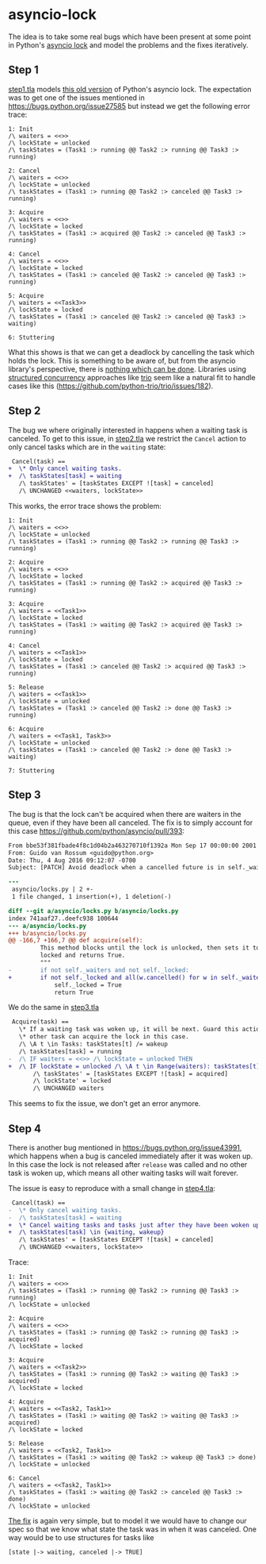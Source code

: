 # asyncio-lock

The idea is to take some real bugs which have been present at some point in
Python's [asyncio
lock](https://docs.python.org/3/library/asyncio-sync.html#lock) and model the
problems and the fixes iteratively.

## Step 1
[step1.tla](step1.tla) models [this old
version](https://github.com/python/asyncio/blob/27218fa/asyncio/locks.py#L89-L201)
of Python's asyncio lock. The expectation was to get one of the issues mentioned
in https://bugs.python.org/issue27585 but instead we get the following error
trace:
```tla
1: Init
/\ waiters = <<>>
/\ lockState = unlocked
/\ taskStates = (Task1 :> running @@ Task2 :> running @@ Task3 :> running)

2: Cancel
/\ waiters = <<>>
/\ lockState = unlocked
/\ taskStates = (Task1 :> running @@ Task2 :> canceled @@ Task3 :> running)

3: Acquire
/\ waiters = <<>>
/\ lockState = locked
/\ taskStates = (Task1 :> acquired @@ Task2 :> canceled @@ Task3 :> running)

4: Cancel
/\ waiters = <<>>
/\ lockState = locked
/\ taskStates = (Task1 :> canceled @@ Task2 :> canceled @@ Task3 :> running)

5: Acquire
/\ waiters = <<Task3>>
/\ lockState = locked
/\ taskStates = (Task1 :> canceled @@ Task2 :> canceled @@ Task3 :> waiting)

6: Stuttering
```

What this shows is that we can get a deadlock by cancelling the task which holds
the lock. This is something to be aware of, but from the asyncio library's
perspective, there is [nothing which can be
done](https://bugs.python.org/issue43991). Libraries using [structured
concurrency](https://vorpus.org/blog/notes-on-structured-concurrency-or-go-statement-considered-harmful/)
approaches like [trio](https://github.com/python-trio/trio) seem like a natural
fit to handle cases like this (https://github.com/python-trio/trio/issues/182).

## Step 2
The bug we where originally interested in happens when a waiting task is
canceled. To get to this issue, in [step2.tla](step2.tla) we restrict the
`Cancel` action to only cancel tasks which are in the `waiting` state:
```diff
 Cancel(task) ==
+  \* Only cancel waiting tasks.
+  /\ taskStates[task] = waiting
   /\ taskStates' = [taskStates EXCEPT ![task] = canceled]
   /\ UNCHANGED <<waiters, lockState>>
```
This works, the error trace shows the problem:
```tla
1: Init
/\ waiters = <<>>
/\ lockState = unlocked
/\ taskStates = (Task1 :> running @@ Task2 :> running @@ Task3 :> running)

2: Acquire
/\ waiters = <<>>
/\ lockState = locked
/\ taskStates = (Task1 :> running @@ Task2 :> acquired @@ Task3 :> running)

3: Acquire
/\ waiters = <<Task1>>
/\ lockState = locked
/\ taskStates = (Task1 :> waiting @@ Task2 :> acquired @@ Task3 :> running)

4: Cancel
/\ waiters = <<Task1>>
/\ lockState = locked
/\ taskStates = (Task1 :> canceled @@ Task2 :> acquired @@ Task3 :> running)

5: Release
/\ waiters = <<Task1>>
/\ lockState = unlocked
/\ taskStates = (Task1 :> canceled @@ Task2 :> done @@ Task3 :> running)

6: Acquire
/\ waiters = <<Task1, Task3>>
/\ lockState = unlocked
/\ taskStates = (Task1 :> canceled @@ Task2 :> done @@ Task3 :> waiting)

7: Stuttering
```

## Step 3
The bug is that the lock can't be acquired when there are waiters in the queue,
even if they have been all canceled. The fix is to simply account for this case
https://github.com/python/asyncio/pull/393:
```diff
From bbe53f381fbade4f8c1d04b2a463270710f1392a Mon Sep 17 00:00:00 2001
From: Guido van Rossum <guido@python.org>
Date: Thu, 4 Aug 2016 09:12:07 -0700
Subject: [PATCH] Avoid deadlock when a cancelled future is in self._waiters.

---
 asyncio/locks.py | 2 +-
 1 file changed, 1 insertion(+), 1 deletion(-)

diff --git a/asyncio/locks.py b/asyncio/locks.py
index 741aaf27..deefc938 100644
--- a/asyncio/locks.py
+++ b/asyncio/locks.py
@@ -166,7 +166,7 @@ def acquire(self):
         This method blocks until the lock is unlocked, then sets it to
         locked and returns True.
         """
-        if not self._waiters and not self._locked:
+        if not self._locked and all(w.cancelled() for w in self._waiters):
             self._locked = True
             return True
```

We do the same in [step3.tla](step3.tla)
```diff
 Acquire(task) ==
   \* If a waiting task was woken up, it will be next. Guard this action so that no
   \* other task can acquire the lock in this case.
   /\ \A t \in Tasks: taskStates[t] /= wakeup
   /\ taskStates[task] = running
-  /\ IF waiters = <<>> /\ lockState = unlocked THEN
+  /\ IF lockState = unlocked /\ \A t \in Range(waiters): taskStates[t] = canceled THEN
       /\ taskStates' = [taskStates EXCEPT ![task] = acquired]
       /\ lockState' = locked
       /\ UNCHANGED waiters
```
This seems to fix the issue, we don't get an error anymore.
## Step 4
There is another bug mentioned in https://bugs.python.org/issue43991, which
happens when a bug is canceled immediately after it was woken up. In this case
the lock is not released after `release` was called and no other task is woken
up, which means all other waiting tasks will wait forever.

The issue is easy to reproduce with a small change in [step4.tla](step4.tla):
```diff
 Cancel(task) ==
-  \* Only cancel waiting tasks.
-  /\ taskStates[task] = waiting
+  \* Cancel waiting tasks and tasks just after they have been woken up.
+  /\ taskStates[task] \in {waiting, wakeup}
   /\ taskStates' = [taskStates EXCEPT ![task] = canceled]
   /\ UNCHANGED <<waiters, lockState>>
```

Trace:
```tla
1: Init
/\ waiters = <<>>
/\ taskStates = (Task1 :> running @@ Task2 :> running @@ Task3 :> running)
/\ lockState = unlocked

2: Acquire
/\ waiters = <<>>
/\ taskStates = (Task1 :> running @@ Task2 :> running @@ Task3 :> acquired)
/\ lockState = locked

3: Acquire
/\ waiters = <<Task2>>
/\ taskStates = (Task1 :> running @@ Task2 :> waiting @@ Task3 :> acquired)
/\ lockState = locked

4: Acquire
/\ waiters = <<Task2, Task1>>
/\ taskStates = (Task1 :> waiting @@ Task2 :> waiting @@ Task3 :> acquired)
/\ lockState = locked

5: Release
/\ waiters = <<Task2, Task1>>
/\ taskStates = (Task1 :> waiting @@ Task2 :> wakeup @@ Task3 :> done)
/\ lockState = unlocked

6: Cancel
/\ waiters = <<Task2, Task1>>
/\ taskStates = (Task1 :> waiting @@ Task2 :> canceled @@ Task3 :> done)
/\ lockState = unlocked
```

[The fix](https://github.com/python/asyncio/pull/467/files) is again very
simple, but to model it we would have to change our spec so that we know what
state the task was in when it was canceled. One way would be to use structures
for tasks like
```tla
[state |-> waiting, canceled |-> TRUE]
```
